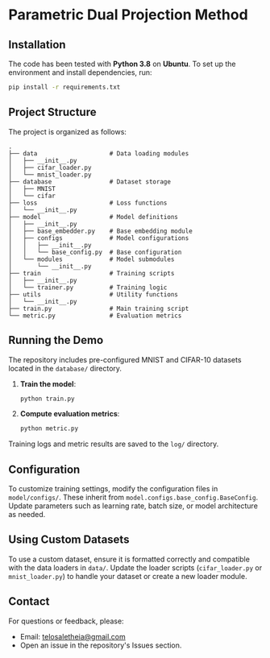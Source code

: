# Parametric Dual Projection Method

## Installation

The code has been tested with **Python 3.8** on **Ubuntu**. To set up the environment and install dependencies, run:

```bash
pip install -r requirements.txt
```

## Project Structure

The project is organized as follows:

```
.
├── data                    # Data loading modules
│   ├── __init__.py
│   ├── cifar_loader.py
│   └── mnist_loader.py
├── database                # Dataset storage
│   ├── MNIST
│   └── cifar
├── loss                    # Loss functions
│   └── __init__.py
├── model                   # Model definitions
│   ├── __init__.py
│   ├── base_embedder.py    # Base embedding module
│   ├── configs             # Model configurations
│   │   ├── __init__.py
│   │   └── base_config.py  # Base configuration
│   └── modules             # Model submodules
│       └── __init__.py
├── train                   # Training scripts
│   ├── __init__.py
│   └── trainer.py          # Training logic
├── utils                   # Utility functions
│   └── __init__.py
├── train.py                # Main training script
└── metric.py               # Evaluation metrics
```

## Running the Demo

The repository includes pre-configured MNIST and CIFAR-10 datasets located in the `database/` directory.

1. **Train the model**:
   ```bash
   python train.py
   ```

2. **Compute evaluation metrics**:
   ```bash
   python metric.py
   ```

Training logs and metric results are saved to the `log/` directory.

## Configuration

To customize training settings, modify the configuration files in `model/configs/`. These inherit from `model.configs.base_config.BaseConfig`. Update parameters such as learning rate, batch size, or model architecture as needed.

## Using Custom Datasets

To use a custom dataset, ensure it is formatted correctly and compatible with the data loaders in `data/`. Update the loader scripts (`cifar_loader.py` or `mnist_loader.py`) to handle your dataset or create a new loader module.

## Contact

For questions or feedback, please:
- Email: [telosaletheia@gmail.com](mailto:telosaletheia@gmail.com)
- Open an issue in the repository's Issues section.
